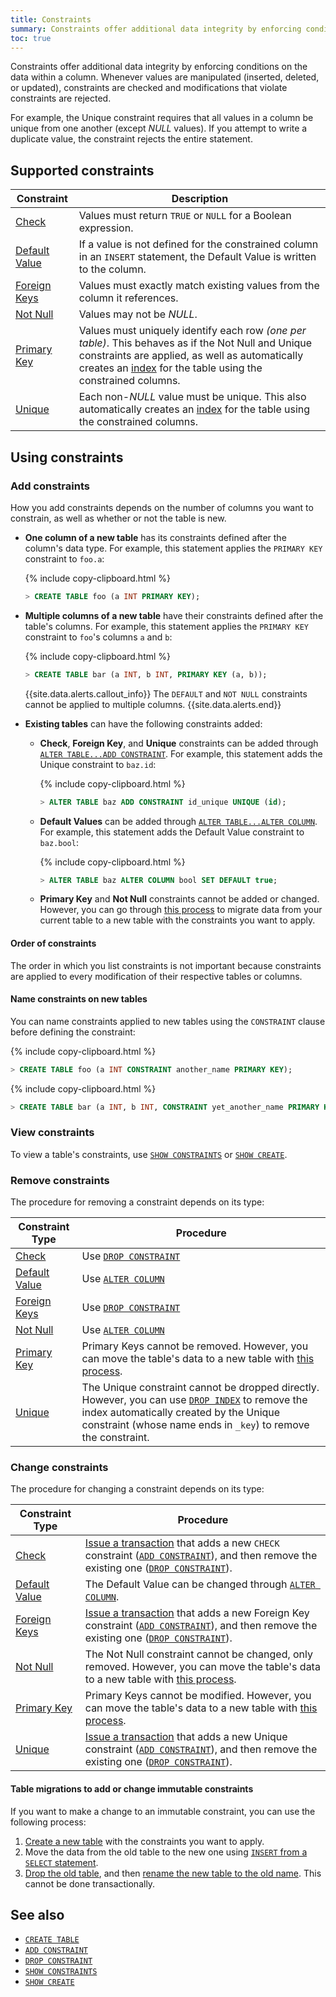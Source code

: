```yaml
---
title: Constraints
summary: Constraints offer additional data integrity by enforcing conditions on the data within a column.
toc: true
---
```


Constraints offer additional data integrity by enforcing conditions on the data within a column. Whenever values are manipulated (inserted, deleted, or updated), constraints are checked and modifications that violate constraints are rejected.

For example, the Unique constraint requires that all values in a column be unique from one another (except *NULL* values). If you attempt to write a duplicate value, the constraint rejects the entire statement.


## Supported constraints

 Constraint | Description
------------|-------------
 [Check](check.html) | Values must return `TRUE` or `NULL` for a Boolean expression.
 [Default Value](default-value.html) | If a value is not defined for the constrained column in an `INSERT` statement, the Default Value is written to the column.
 [Foreign Keys](foreign-key.html) | Values must exactly match existing values from the column it references.
 [Not Null](not-null.html) | Values may not be *NULL*.
 [Primary Key](primary-key.html) | Values must uniquely identify each row *(one per table)*. This behaves as if the Not Null and Unique constraints are applied, as well as automatically creates an [index](indexes.html) for the table using the constrained columns.
 [Unique](unique.html) | Each non-*NULL* value must be unique. This also automatically creates an [index](indexes.html) for the table using the constrained columns.

## Using constraints

### Add constraints

How you add constraints depends on the number of columns you want to constrain, as well as whether or not the table is new.

- **One column of a new table** has its constraints defined after the column's data type. For example, this statement applies the `PRIMARY KEY` constraint to `foo.a`:

    {% include copy-clipboard.html %}
    ~~~ sql
    > CREATE TABLE foo (a INT PRIMARY KEY);
    ~~~
- **Multiple columns of a new table** have their constraints defined after the table's columns. For example, this statement applies the `PRIMARY KEY` constraint to `foo`'s columns `a` and `b`:

    {% include copy-clipboard.html %}
    ~~~ sql
    > CREATE TABLE bar (a INT, b INT, PRIMARY KEY (a, b));
    ~~~

  {{site.data.alerts.callout_info}}
  The `DEFAULT` and `NOT NULL` constraints cannot be applied to multiple columns.
  {{site.data.alerts.end}}

- **Existing tables** can have the following constraints added:
  - **Check**, **Foreign Key**, and **Unique** constraints can be added through [`ALTER TABLE...ADD CONSTRAINT`](add-constraint.html). For example, this statement adds the Unique constraint to `baz.id`:

    {% include copy-clipboard.html %}
    ~~~ sql
    > ALTER TABLE baz ADD CONSTRAINT id_unique UNIQUE (id);
    ~~~

  - **Default Values** can be added through [`ALTER TABLE...ALTER COLUMN`](alter-column.html#set-or-change-a-default-value). For example, this statement adds the Default Value constraint to `baz.bool`:

    {% include copy-clipboard.html %}
    ~~~ sql
    > ALTER TABLE baz ALTER COLUMN bool SET DEFAULT true;
    ~~~

  - **Primary Key** and **Not Null** constraints cannot be added or changed. However, you can go through [this process](#table-migrations-to-add-or-change-immutable-constraints) to migrate data from your current table to a new table with the constraints you want to apply.

#### Order of constraints

The order in which you list constraints is not important because constraints are applied to every modification of their respective tables or columns.

#### Name constraints on new tables

You can name constraints applied to new tables using the `CONSTRAINT` clause before defining the constraint:

{% include copy-clipboard.html %}
~~~ sql
> CREATE TABLE foo (a INT CONSTRAINT another_name PRIMARY KEY);
~~~

{% include copy-clipboard.html %}
~~~ sql
> CREATE TABLE bar (a INT, b INT, CONSTRAINT yet_another_name PRIMARY KEY (a, b));
~~~

### View constraints

To view a table's constraints, use [`SHOW CONSTRAINTS`](show-constraints.html) or [`SHOW CREATE`](show-create.html).

### Remove constraints

The procedure for removing a constraint depends on its type:

| Constraint Type | Procedure |
|-----------------|-----------|
| [Check](check.html) | Use [`DROP CONSTRAINT`](drop-constraint.html) |
| [Default Value](default-value.html) | Use [`ALTER COLUMN`](alter-column.html#remove-default-constraint) |
| [Foreign Keys](foreign-key.html) | Use [`DROP CONSTRAINT`](drop-constraint.html) |
| [Not Null](not-null.html) | Use [`ALTER COLUMN`](alter-column.html#remove-not-null-constraint) |
| [Primary Key](primary-key.html) | Primary Keys cannot be removed.  However, you can move the table's data to a new table with [this process](#table-migrations-to-add-or-change-immutable-constraints). |
| [Unique](unique.html) | The Unique constraint cannot be dropped directly. However, you can use [`DROP INDEX`](drop-index.html) to remove the index automatically created by the Unique constraint (whose name ends in `_key`) to remove the constraint. |

### Change constraints

The procedure for changing a constraint depends on its type:

| Constraint Type | Procedure |
|-----------------|-----------|
| [Check](check.html) | [Issue a transaction](transactions.html#syntax) that adds a new `CHECK` constraint ([`ADD CONSTRAINT`](add-constraint.html)), and then remove the existing one ([`DROP CONSTRAINT`](drop-constraint.html)). |
| [Default Value](default-value.html) | The Default Value can be changed through [`ALTER COLUMN`](alter-column.html). |
| [Foreign Keys](foreign-key.html) | [Issue a transaction](transactions.html#syntax) that adds a new Foreign Key constraint ([`ADD CONSTRAINT`](add-constraint.html)), and then remove the existing one ([`DROP CONSTRAINT`](drop-constraint.html)). |
| [Not Null](not-null.html) | The Not Null constraint cannot be changed, only removed. However, you can move the table's data to a new table with [this process](#table-migrations-to-add-or-change-immutable-constraints). |
| [Primary Key](primary-key.html) | Primary Keys cannot be modified.  However, you can move the table's data to a new table with [this process](#table-migrations-to-add-or-change-immutable-constraints). |
| [Unique](unique.html) | [Issue a transaction](transactions.html#syntax) that adds a new Unique constraint ([`ADD CONSTRAINT`](add-constraint.html)), and then remove the existing one ([`DROP CONSTRAINT`](drop-constraint.html)). |

#### Table migrations to add or change immutable constraints

If you want to make a change to an immutable constraint, you can use the following process:

1. [Create a new table](create-table.html) with the constraints you want to apply.
2. Move the data from the old table to the new one using [`INSERT` from a `SELECT` statement](insert.html#insert-from-a-select-statement).
3. [Drop the old table](drop-table.html), and then [rename the new table to the old name](rename-table.html). This cannot be done transactionally.

## See also

- [`CREATE TABLE`](create-table.html)
- [`ADD CONSTRAINT`](add-constraint.html)
- [`DROP CONSTRAINT`](drop-constraint.html)
- [`SHOW CONSTRAINTS`](show-constraints.html)
- [`SHOW CREATE`](show-create.html)
